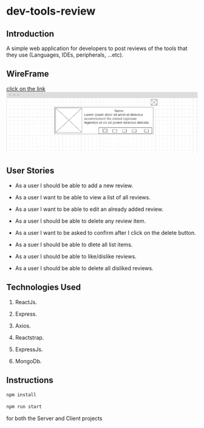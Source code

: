 # dev-tools-review

## Introduction

A simple web application for developers to post reviews of the tools that they use (Languages, IDEs, peripherals, ...etc).

## WireFrame

[click on the link](https://wireframe.cc/UH83Tu)
![Image of wireframe.](./wireframe.PNG)

## User Stories

-   As a user I should be able to add a new review.

-   As a user I want to be able to view a list of all reviews.

-   As a user I want to be able to edit an already added review.

-   As a user I should be able to delete any review item.

-   As a user I want to be asked to confirm after I click on the delete button.

-   As a suer I should be able to dlete all list items.

-   As a user I should be able to like/dislike reviews.

-   As a user I should be able to delete all disliked reviews.

## Technologies Used

1. ReactJs.

2. Express.

3. Axios.

4. Reactstrap.

5. ExpressJs.

6. MongoDb.

## Instructions

```bash
npm install
```

```bash
npm run start
```

for both the Server and Client projects
